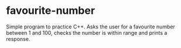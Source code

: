 # favourite-number
Simple program to practice C++. Asks the user for a favourite number between 1 and 100, checks the number is within range and prints a response.
